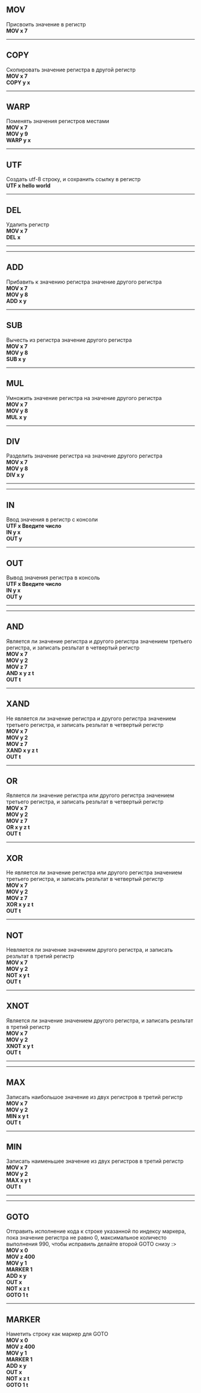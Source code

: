 ## MOV
Присвоить значение в регистр<br>
**MOV x 7**<br>

---

## COPY
Скопировать значение регистра в другой регистр<br>
**MOV x 7**<br>
**COPY y x**<br>

---

## WARP
Поменять значения регистров местами<br>
**MOV x 7**<br>
**MOV y 9**<br>
**WARP y x**<br>

---

## UTF
Создать utf-8 строку, и сохранить ссылку в регистр<br>
**UTF x hello world**<br>

---

## DEL
Удалить регистр<br>
**MOV x 7**<br>
**DEL x**<br>

---
---

## ADD
Прибавить к значению регистра значение другого регистра<br>
**MOV x 7**<br>
**MOV y 8**<br>
**ADD x y**<br>

---
## SUB
Вычесть из регистра значение другого регистра<br>
**MOV x 7**<br>
**MOV y 8**<br>
**SUB x y**<br>

---
## MUL
Умножить значение регистра на значение другого регистра<br>
**MOV x 7**<br>
**MOV y 8**<br>
**MUL x y**<br>

---
## DIV
Разделить значение регистра на значение другого регистра<br>
**MOV x 7**<br>
**MOV y 8**<br>
**DIV x y**<br>

---
---

## IN
Ввод значения в регистр с консоли<br>
**UTF x Введите число**<br>
**IN y x**<br>
**OUT y**<br>

---
## OUT
Вывод значения регистра в консоль<br>
**UTF x Введите число**<br>
**IN y x**<br>
**OUT y**<br>

---
---
## AND
Является ли значение регистра и другого регистра значением третьего регистра, и записать резльтат в четвертый регистр<br>
**MOV x 7**<br>
**MOV y 2**<br>
**MOV z 7**<br>
**AND x y z t**<br>
**OUT t**<br>

---
## XAND
Не является ли значение регистра и другого регистра значением третьего регистра, и записать резльтат в четвертый регистр<br>
**MOV x 7**<br>
**MOV y 2**<br>
**MOV z 7**<br>
**XAND x y z t**<br>
**OUT t**<br>

---
## OR
Является ли значение регистра или другого регистра значением третьего регистра, и записать резльтат в четвертый регистр<br>
**MOV x 7**<br>
**MOV y 2**<br>
**MOV z 7**<br>
**OR x y z t**<br>
**OUT t**<br>

---
## XOR
Не является ли значение регистра или другого регистра значением третьего регистра, и записать резльтат в четвертый регистр<br>
**MOV x 7**<br>
**MOV y 2**<br>
**MOV z 7**<br>
**XOR x y z t**<br>
**OUT t**<br>

---
## NOT
Невляется ли значение значением другого регистра, и записать резльтат в третий регистр<br>
**MOV x 7**<br>
**MOV y 2**<br>
**NOT x y t**<br>
**OUT t**<br>

---
## XNOT
Является ли значение значением другого регистра, и записать резльтат в третий регистр<br>
**MOV x 7**<br>
**MOV y 2**<br>
**XNOT x y t**<br>
**OUT t**<br>

---
---

## MAX
Записать наибольшое значение из двух регистров в третий регистр
**MOV x 7**<br>
**MOV y 2**<br>
**MIN x y t**<br>
**OUT t**<br>

---
## MIN
Записать наименьшее значение из двух регистров в третий регистр
**MOV x 7**<br>
**MOV y 2**<br>
**MAX x y t**<br>
**OUT t**<br>

---
---

## GOTO
Отправить исполнение кода к строке указанной по индексу маркера, пока значение регистра не равно 0, максимальное количесто выполнения 990, чтобы исправиль делайте второй GOTO снизу :><br>
**MOV x 0**<br>
**MOV z 400**<br>
**MOV y 1**<br>
**MARKER 1**<br>
**ADD x y**<br>
**OUT x**<br>
**NOT x z t**<br>
**GOTO 1 t**<br>

---

## MARKER
Наметить строку как маркер для GOTO<br>
**MOV x 0**<br>
**MOV z 400**<br>
**MOV y 1**<br>
**MARKER 1**<br>
**ADD x y**<br>
**OUT x**<br>
**NOT x z t**<br>
**GOTO 1 t**<br>
